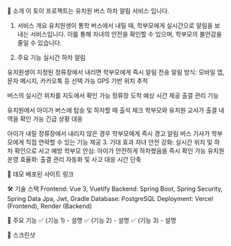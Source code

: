 📌 소개
이 토이 프로젝트는 유치원 버스 하차 알림 서비스 입니다.

1. 서비스 개요
유치원생이 통학 버스에서 내릴 때, 학부모에게 실시간으로 알림을 보내는 서비스입니다. 이를 통해 자녀의 안전을 확인할 수 있으며, 학부모의 불안감을 줄일 수 있습니다.

2. 주요 기능
실시간 하차 알림

유치원생이 지정된 정류장에서 내리면 학부모에게 즉시 알림 전송
알림 방식: 모바일 앱, 문자 메시지, 카카오톡 등 선택 가능
GPS 기반 위치 추적

버스의 실시간 위치를 지도에서 확인 가능
정류장 도착 예상 시간 제공
출결 관리 기능

유치원에서 아이가 버스에 탑승 및 하차할 때 출석 체크
학부모와 유치원 교사가 출결 내역을 확인 가능
긴급 상황 대응

아이가 내릴 정류장에서 내리지 않은 경우 학부모에게 즉시 경고 알림
버스 기사가 학부모에게 직접 연락할 수 있는 기능 제공
3. 기대 효과
자녀 안전 강화: 실시간 위치 및 하차 확인으로 사고 예방
학부모 안심: 아이가 안전하게 하차했음을 즉시 확인 가능
유치원 운영 효율화: 출결 관리 자동화 및 사고 대응 시간 단축

🔗 데모
배포된 사이트 링크

🛠️ 기술 스택
Frontend: Vue 3, Vuetify
Backend: Spring Boot, Spring Security, Spring Data Jpa, Jwt, Gradle
Database: PostgreSQL
Deployment: Vercel (Frontend), Render (Backend)

📌 주요 기능
✅ (기능 1) - 설명
✅ (기능 2) - 설명
✅ (기능 3) - 설명

📸 스크린샷
